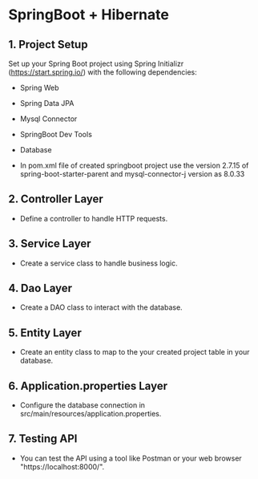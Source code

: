 # SpringBoot + Hibernate
 
## 1. Project Setup
Set up your Spring Boot project using Spring Initializr (https://start.spring.io/) with the following dependencies:

- Spring Web
- Spring Data JPA
- Mysql Connector
- SpringBoot Dev Tools
- Database

- In pom.xml file of created springboot project use the version 2.7.15 of spring-boot-starter-parent and mysql-connector-j version as 8.0.33

## 2. Controller Layer
- Define a controller to handle HTTP requests.
## 3. Service Layer
- Create a service class to handle business logic.
## 4. Dao Layer
- Create a DAO class to interact with the database.
## 5. Entity Layer
- Create an entity class to map to the your created project table in your database.
## 6. Application.properties Layer
- Configure the database connection in src/main/resources/application.properties.
## 7. Testing API
- You can test the API using a tool like Postman or your web browser "https://localhost:8000/".
  
